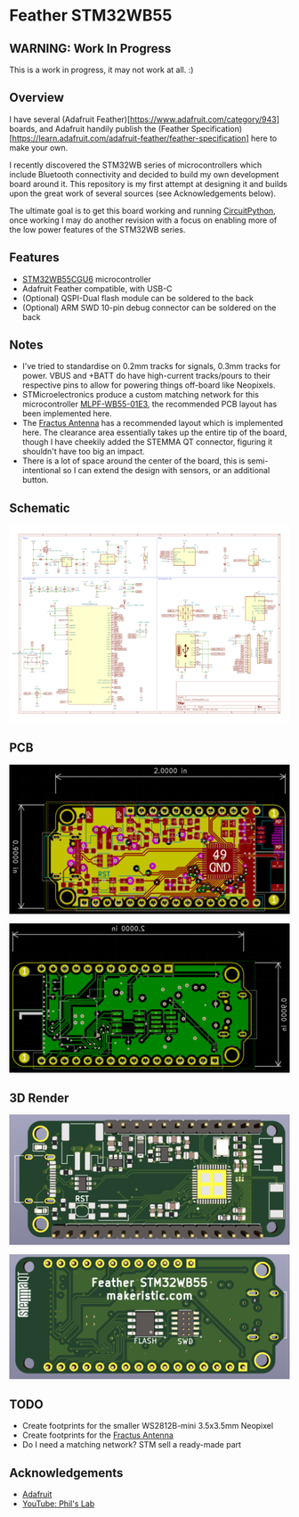 # Feather STM32WB55

## WARNING: Work In Progress

This is a work in progress, it may not work at all.  :)

## Overview

I have several (Adafruit Feather)[https://www.adafruit.com/category/943] boards, and Adafruit handily publish the (Feather Specification)[https://learn.adafruit.com/adafruit-feather/feather-specification] here to make your own.  

I recently discovered the STM32WB series of microcontrollers which include Bluetooth connectivity and decided to build my own development board around it.  This repository is my first attempt at designing it and builds upon the great work of several sources (see Acknowledgements below).

The ultimate goal is to get this board working and running [CircuitPython](https://circuitpython.org/), once working I may do another revision with a focus on enabling more of the low power features of the STM32WB series.

## Features

* [STM32WB55CGU6](https://www.st.com/en/microcontrollers-microprocessors/stm32wb55cg.html) microcontroller
* Adafruit Feather compatible, with USB-C
* (Optional) QSPI-Dual flash module can be soldered to the back
* (Optional) ARM SWD 10-pin debug connector can be soldered on the back

## Notes

* I've tried to standardise on 0.2mm tracks for signals, 0.3mm tracks for power.  VBUS and +BATT do have high-current tracks/pours to their respective pins to allow for powering things off-board like Neopixels.
* STMicroelectronics produce a custom matching network for this microcontroller [MLPF-WB55-01E3](https://www.st.com/en/emi-filtering-and-signal-conditioning/mlpf-wb55-01e3.html), the recommended PCB layout has been implemented here.
* The [Fractus Antenna](https://fractusantennas.com/compact-reach-xtend-nn01-102/) has a recommended layout which is implemented here.  The clearance area essentially takes up the entire tip of the board, though I have cheekily added the STEMMA QT connector, figuring it shouldn't have too big an impact.
* There is a lot of space around the center of the board, this is semi-intentional so I can extend the design with sensors, or an additional button.

## Schematic

![Schematic](images/schematic.png)

## PCB

![PCB with inner layers](images/pcb1.png)

![PCB without inner layers](images/pcb2.png)

## 3D Render

![3D Front](images/3d-front.png)

![3D Back](images/3d-back.png)

## TODO

* Create footprints for the smaller WS2812B-mini 3.5x3.5mm Neopixel
* Create footprints for the [Fractus Antenna](https://fractusantennas.com/compact-reach-xtend-nn01-102/)
* Do I need a matching network?  STM sell a ready-made part

## Acknowledgements

* [Adafruit](https://www.adafruit.com/)
* [YouTube: Phil's Lab](https://www.youtube.com/c/PhilS94/videos)
